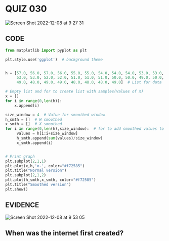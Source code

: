 # QUIZ 030
![Screen Shot 2022-12-08 at 9 27 31](https://user-images.githubusercontent.com/111819437/206326537-a8d5e814-09d8-48c5-9323-b521524c0ced.png)

## CODE
```.py
from matplotlib import pyplot as plt

plt.style.use('ggplot')  # background theme


h = [57.0, 56.0, 57.0, 56.0, 55.0, 55.0, 54.0, 54.0, 54.0, 53.0, 53.0, 54.0,
     53.0, 53.0, 52.0, 52.0, 51.0, 51.0, 51.0, 50.0, 50.0, 49.0, 50.0, 49.0,
     49.0, 48.0, 49.0, 49.0, 48.0, 48.0, 48.0, 49.0]  # List for data

# Empty list and for to create list with samples(Values of X)
x = []
for i in range(0,len(h)):
    x.append(i)

size_window = 4  # Value for smoothed window
h_smth = []  # H smoothed
x_smth = []  # X smoothed
for i in range(0,len(h),size_window):  # for to add smoothed values to the list
     values = h[i:i+size_window]
     h_smth.append(sum(values)/size_window)
     x_smth.append(i)


# Print graph 
plt.subplot(2,1,1)
plt.plot(x,h,'o-', color="#f72585")
plt.title("Normal version")
plt.subplot(2,1,2)
plt.plot(h_smth,x_smth, color="#f72585")
plt.title("Smoothed version")
plt.show()
```

## EVIDENCE
![Screen Shot 2022-12-08 at 9 53 05](https://user-images.githubusercontent.com/111819437/206329604-0c9c30a6-6bca-4296-8e34-32275ea98af8.png)


## When was the internet first created? 
